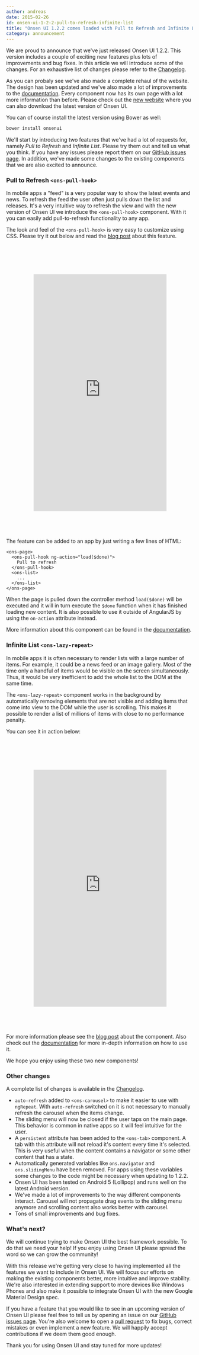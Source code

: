```yaml
---
author: andreas
date: 2015-02-26
id: onsen-ui-1-2-2-pull-to-refresh-infinite-list 
title: "Onsen UI 1.2.2 comes loaded with Pull to Refresh and Infinite Lists!"
category: announcement
---
```


We are proud to announce that we've just released Onsen UI 1.2.2. This version includes a couple of exciting new features plus lots of improvements and bug fixes. In this article we will introduce some of the changes. For an exhaustive list of changes please refer to the [Changelog](https://github.com/OnsenUI/OnsenUI/blob/master/CHANGELOG.md).

As you can probaly see we've also made a complete rehaul of the website. The design has been updated and we've also made a lot of improvements to the [documentation](/docs.html). Every component now has its own page with a lot more information than before. Please check out the [new website](/) where you can also download the latest version of Onsen UI.

<!-- more -->

You can of course install the latest version using Bower as well:

```bash
bower install onsenui
```

We'll start by introducing two features that we've had a lot of requests for, namely _Pull to Refresh_ and _Infinite List_. Please try them out and tell us what you think. If you have any issues please report them on our [GitHub issues page](https://github.com/OnsenUI/OnsenUI/issues). In addition, we've made some changes to the existing components that we are also excited to announce.

### Pull to Refresh `<ons-pull-hook>`

In mobile apps a "feed" is a very popular way to show the latest events and news. To refresh the feed the user often just pulls down the list and releases. It's a very intuitive way to refresh the view and with the new version of Onsen UI we introduce the `<ons-pull-hook>` component. With it you can easily add pull-to-refresh functionality to any app. 

The look and feel of the `<ons-pull-hook>` is very easy to customize using CSS. Please try it out below and read the [blog post](/blog/sneak-peeking-1-2-2-pull-hook/) about this feature.

<iframe style="background-image: url('/blog/content/images/2015/Feb/nexus5.png'); padding: 65px 9px 58px 11px;  display:block; margin:auto;margin-top:30px; border:none;" src="https://andipavllo.github.io/OnsenUI-PullHook/www/index.html"  width="359" height="640" scrolling="no"></iframe>

The feature can be added to an app by just writing a few lines of HTML:

```
<ons-page>
  <ons-pull-hook ng-action="load($done)">
    Pull to refresh
  </ons-pull-hook>
  <ons-list>
    ...
  </ons-list>
</ons-page>
```

When the page is pulled down the controller method `load($done)` will be executed and it will in turn execute the `$done` function when it has finished loading new content. It is also possible to use it outside of AngularJS by using the `on-action` attribute instead.

More information about this component can be found in the [documentation](/reference/ons-pull-hook.html).

### Infinite List `<ons-lazy-repeat>`

In mobile apps it is often necessary to render lists with a large number of items. For example, it could be a news feed or an image gallery. Most of the time only a handful of items would be visible on the screen simultaneously. Thus, it would be very inefficient to add the whole list to the DOM at the same time.

The `<ons-lazy-repeat>` component works in the background by automatically removing elements that are not visible and adding items that come into view to the DOM while the user is scrolling. This makes it possible to render a list of millions of items with close to no performance penalty.

You can see it in action below:

<iframe style="background-image: url('/blog/content/images/2015/Feb/nexus5.png'); padding: 65px 9px 58px 11px;  display:block; margin:auto;margin-top:30px; border:none;" src="https://frankdiox.github.io/OnsenUI-LazyRepeat/"  width="359" height="640" scrolling="no"></iframe>

For more information please see the [blog post](/blog/onsenui-1-2-2-new-components-lazy-repeat/) about the component. Also check out the [documentation](/reference/ons-lazy-repeat.html) for more in-depth information on how to use it.

We hope you enjoy using these two new components!

### Other changes

A complete list of changes is available in the [Changelog](https://github.com/OnsenUI/OnsenUI/blob/master/CHANGELOG.md).

* `auto-refresh` added to `<ons-carousel>` to make it easier to use with `ngRepeat`. With `auto-refresh` switched on it is not necessary to manually refresh the carousel when the items change.
* The sliding menu will now be closed if the user taps on the main page. This behavior is common in native apps so it will feel intuitive for the user.
* A `persistent` attribute has been added to the `<ons-tab>` component. A tab with this attribute will not reload it's content every time it's selected. This is very useful when the content contains a navigator or some other content that has a state.
* Automatically generated variables like `ons.navigator` and `ons.slidingMenu` have been removed. For apps using these variables some changes to the code might be necessary when updating to 1.2.2.
* Onsen UI has been tested on Android 5 (Lollipop) and runs well on the latest Android version.
* We've made a lot of improvements to the way different components interact. Carousel will not propagate drag events to the sliding menu anymore and scrolling content also works better with carousel.
* Tons of small improvements and bug fixes.

### What's next?

We will continue trying to make Onsen UI the best framework possible. To do that we need your help! If you enjoy using Onsen UI please spread the word so we can grow the community!

With this release we're getting very close to having implemented all the features we want to include in Onsen UI. We will focus our efforts on making the existing components better, more intuitive and improve stability. We're also interested in extending support to more devices like Windows Phones and also make it possible to integrate Onsen UI with the new Google Material Design spec.

If you have a feature that you would like to see in an upcoming version of Onsen UI please feel free to tell us by opening an issue on our [GitHub issues page](https://github.com/OnsenUI/OnsenUI/issues). You're also welcome to open a [pull request](https://github.com/OnsenUI/OnsenUI/pulls) to fix bugs, correct mistakes or even implement a new feature. We will happily accept contributions if we deem them good enough. 

Thank you for using Onsen UI and stay tuned for more updates!

